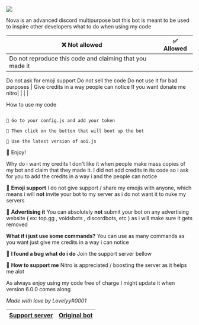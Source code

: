 ![](https://images-ext-1.discordapp.net/external/0Ac3DQAV_GKBjx1iGL8z1DX56S5G9RJk-80F06Oc8YU/%3Fsize%3D4096/https/cdn.discordapp.com/avatars/957196693298896906/6d4863ea4d00e775d4ba3d35d2ad3211.png?width=421&height=421)

Nova is an advanced discord multipurpose bot
this bot is meant to be used to inspire other developers
what to do when using my code

| ❌ Not allowed | ✅ Allowed |
| --- | ----------- |
|Do not reproduce this code and claiming that you made it
Do not ask for emoji support
Do not sell the code
Do not use it for bad purposes | Give credits in a way people can notice 
If you want donate me nitro|
| | |

How to use my code 

```

🔹 Go to your config.js and add your token

🔹 Then click on the button that will boot up the bot

🔹 Use the latest version of aoi.js
```

🔹 Enjoy!

Why do i want my credits
I don't like it when people make mass copies of my bot and claim that they made it. I did not add credits in its code so i ask for you to add the credits in a way i and the people can notice

🔹 __Emoji support__
I do not give support / share my emojis with anyone, which means i will **not** invite your bot to my server as i do not want it to nuke my servers

🔹 __Advertising it__
You can absolutely **not** submit your bot on any advertising website ( ex: top.gg , voidsbots , discordbots, etc ) as i will make sure it gets removed

__What if i just use some commands?__
You can use as many commands as you want just give me credits in a way i can notice

🔹 __I found a bug what do i do__
Join the support server bellow

🔹 __How to support me__
Nitro is appreciated / boosting the server as it helps me alot

As always enjoy using my code free of charge
I might update it when version 6.0.0 comes along 

*Made with love by Lovelyy#0001*

|[Support server](https://discord.gg/AyCWGr4zj6)|[Original bot](https://discord.com/api/oauth2/authorize?client_id=957196693298896906&permissions=1479549643895&scope=bot%20applications.commands)
|---|---|
